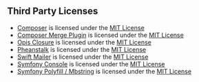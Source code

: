 ## Third Party Licenses

* [Composer](https://github.com/composer/composer) is licensed under the [MIT License](https://github.com/composer/composer/blob/master/LICENSE)
* [Composer Merge Plugin](https://github.com/wikimedia/composer-merge-plugin) is licensed under the [MIT License](https://github.com/wikimedia/composer-merge-plugin/blob/master/LICENSE)
* [Opis Closure](https://github.com/opis/closure) is licensed under the [MIT License](https://github.com/opis/closure/blob/master/LICENSE)
* [Pheanstalk](https://github.com/pda/pheanstalk) is licensed under the [MIT License](https://github.com/pda/pheanstalk/blob/master/LICENSE)
* [Swift Mailer](https://github.com/swiftmailer/swiftmailer) is licensed under the [MIT License](https://github.com/swiftmailer/swiftmailer/blob/master/LICENSE)
* [Symfony Console](https://github.com/symfony/console) is licensed under the [MIT License](https://github.com/symfony/console/blob/master/LICENSE)
* [Symfony Polyfill / Mbstring](https://github.com/symfony/polyfill-mbstring) is licensed under the [MIT License](https://github.com/symfony/polyfill-mbstring/blob/master/LICENSE)
